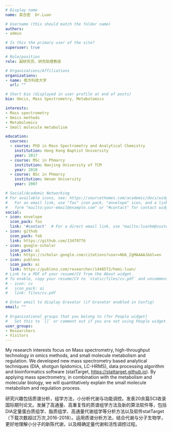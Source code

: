 ```yaml
---
# Display name
name: 栾合密  Dr.Luan

# Username (this should match the folder name)
authors:
- admin

# Is this the primary user of the site?
superuser: true

# Role/position
role: 副研究员、研究助理教授

# Organizations/Affiliations
organizations:
- name: 南方科技大学
  url: ""

# Short bio (displayed in user profile at end of posts)
bio: Omcis, Mass Spectrometry, Metabolomics

interests:
- Mass spectrometry
- Omics methods
- Metabolomics
- Small molecule metabolism

education:
  courses:
  - course: PhD in Mass Spectrometry and Analytical Chemistry
    institution: Hong Kong Baptist University
    year: 2017
  - course: MSc in Phmarcy 
    institution: Nanjing University of TCM
    year: 2010
  - course: BSc in Phmarcy
    institution: Henan University
    year: 2007

# Social/Academic Networking
# For available icons, see: https://sourcethemes.com/academic/docs/widgets/#icons
#   For an email link, use "fas" icon pack, "envelope" icon, and a link in the
#   form "mailto:your-email@example.com" or "#contact" for contact widget.
social:
- icon: envelope
  icon_pack: fas
  link: '#contact'  # For a direct email link, use "mailto:luanhm@sustech.edu.cn".
- icon: github
  icon_pack: fab
  link: https://github.com/13479776
- icon: google-scholar
  icon_pack: ai
  link: https://scholar.google.com/citations?user=Nb6_ZgMAAAAJ&hl=en
- icon: publons
  icon_pack: ai
  link: https://publons.com/researcher/1448572/hemi-luan/
# Link to a PDF of your resume/CV from the About widget.
# To enable, copy your resume/CV to `static/files/cv.pdf` and uncomment the lines below.  
# - icon: cv
#   icon_pack: ai
#   link: files/cv.pdf

# Enter email to display Gravatar (if Gravatar enabled in Config)
email: ""
  
# Organizational groups that you belong to (for People widget)
#   Set this to `[]` or comment out if you are not using People widget.  
user_groups:
- Researchers
- Visitors
---
```


My research interests focus on Mass spectrometry, high-throughput technology in omics methods, and small molecule metabolism and regulation. We developed new mass spectrometry based analytical techniques (DIA, shotgun lipidomics, LC-HRMS), data processing algorithm and bioinformatics software (statTarget, https://stattarget.github.io). By applying mass spectrometry, in combination with the metabolism and molecular biology, we will quantitatively explain the small molecule metabolism and regulation process.

研究兴趣包括质谱分析，组学方法，小分析代谢与功能调控。发表20余篇SCI收录国际期刊论文。发展了高通量、高重复性的质谱组学方法及新的算法软件等，包括DIA定量蛋白质组学、脂质组学、高通量代谢组学等分析方法以及软件statTarget （下载次数超过万次,2016-2018）。运用质谱分析方法，结合代谢与分子生物学，更好地理解小分子的新陈代谢，以及精确定量代谢和活性调控过程。

